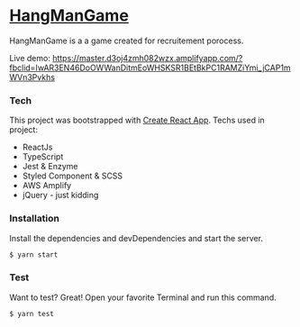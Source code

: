 # [HangManGame](https://master.d3oj4zmh082wzx.amplifyapp.com/?fbclid=IwAR3EN46DoOWWanDitmEoWHSKSR1BEtBkPC1RAMZiYmi_jCAP1mWVn3Pvkhs)


HangManGame is a a game created for recruitement porocess.

Live demo: https://master.d3oj4zmh082wzx.amplifyapp.com/?fbclid=IwAR3EN46DoOWWanDitmEoWHSKSR1BEtBkPC1RAMZiYmi_jCAP1mWVn3Pvkhs

### Tech

This project was bootstrapped with [Create React App](https://github.com/facebook/create-react-app).
Techs used in project:
* ReactJs
* TypeScript
* Jest & Enzyme
* Styled Component & SCSS
* AWS Amplify
* jQuery - just kidding


### Installation
Install the dependencies and devDependencies and start the server.

```sh
$ yarn start
```

### Test

Want to test? Great!
Open your favorite Terminal and run this command.

```sh
$ yarn test
```
